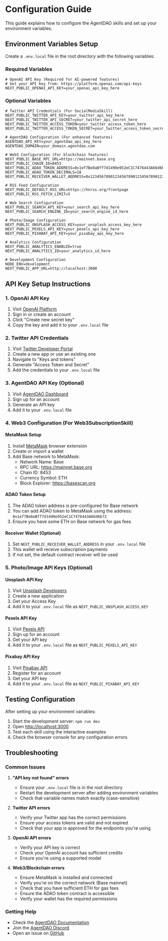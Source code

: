 # Configuration Guide

This guide explains how to configure the AgentDAO skills and set up your environment variables.

## Environment Variables Setup

Create a `.env.local` file in the root directory with the following variables:

### Required Variables

```env
# OpenAI API Key (Required for AI-powered features)
# Get your API key from: https://platform.openai.com/api-keys
NEXT_PUBLIC_OPENAI_API_KEY=your_openai_api_key_here
```

### Optional Variables

```env
# Twitter API Credentials (For SocialMediaSkill)
NEXT_PUBLIC_TWITTER_API_KEY=your_twitter_api_key_here
NEXT_PUBLIC_TWITTER_API_SECRET=your_twitter_api_secret_here
NEXT_PUBLIC_TWITTER_ACCESS_TOKEN=your_twitter_access_token_here
NEXT_PUBLIC_TWITTER_ACCESS_TOKEN_SECRET=your_twitter_access_token_secret_here

# AgentDAO Configuration (For enhanced features)
AGENTDAO_API_KEY=your_agentdao_api_key_here
AGENTDAO_DOMAIN=your_domain.agentdao.com

# Web3 Configuration (For blockchain features)
NEXT_PUBLIC_BASE_RPC_URL=https://mainnet.base.org
NEXT_PUBLIC_CHAIN_ID=8453
NEXT_PUBLIC_ADAO_TOKEN_ADDRESS=0x1ef7Be0aBff7d1490e952eC1C7476443A66d6b72
NEXT_PUBLIC_ADAO_TOKEN_DECIMALS=18
NEXT_PUBLIC_RECEIVER_WALLET_ADDRESS=0x1234567890123456789012345678901234567890

# RSS Feed Configuration
NEXT_PUBLIC_DEFAULT_RSS_URL=https://hnrss.org/frontpage
NEXT_PUBLIC_RSS_FETCH_LIMIT=5

# Web Search Configuration
NEXT_PUBLIC_SEARCH_API_KEY=your_search_api_key_here
NEXT_PUBLIC_SEARCH_ENGINE_ID=your_search_engine_id_here

# Photo/Image Configuration
NEXT_PUBLIC_UNSPLASH_ACCESS_KEY=your_unsplash_access_key_here
NEXT_PUBLIC_PEXELS_API_KEY=your_pexels_api_key_here
NEXT_PUBLIC_PIXABAY_API_KEY=your_pixabay_api_key_here

# Analytics Configuration
NEXT_PUBLIC_ANALYTICS_ENABLED=true
NEXT_PUBLIC_ANALYTICS_ID=your_analytics_id_here

# Development Configuration
NODE_ENV=development
NEXT_PUBLIC_APP_URL=http://localhost:3000
```

## API Key Setup Instructions

### 1. OpenAI API Key

1. Visit [OpenAI Platform](https://platform.openai.com/api-keys)
2. Sign in or create an account
3. Click "Create new secret key"
4. Copy the key and add it to your `.env.local` file

### 2. Twitter API Credentials

1. Visit [Twitter Developer Portal](https://developer.twitter.com/en/portal/dashboard)
2. Create a new app or use an existing one
3. Navigate to "Keys and tokens"
4. Generate "Access Token and Secret"
5. Add the credentials to your `.env.local` file

### 3. AgentDAO API Key (Optional)

1. Visit [AgentDAO Dashboard](https://agentdao.com/dashboard)
2. Sign up for an account
3. Generate an API key
4. Add it to your `.env.local` file

### 4. Web3 Configuration (For Web3SubscriptionSkill)

#### MetaMask Setup

1. Install [MetaMask](https://metamask.io/) browser extension
2. Create or import a wallet
3. Add Base network to MetaMask:
   - Network Name: Base
   - RPC URL: https://mainnet.base.org
   - Chain ID: 8453
   - Currency Symbol: ETH
   - Block Explorer: https://basescan.org

#### ADAO Token Setup

1. The ADAO token address is pre-configured for Base network
2. You can add ADAO token to MetaMask using the address: `0x1ef7Be0aBff7d1490e952eC1C7476443A66d6b72`
3. Ensure you have some ETH on Base network for gas fees

#### Receiver Wallet (Optional)

1. Set `NEXT_PUBLIC_RECEIVER_WALLET_ADDRESS` in your `.env.local` file
2. This wallet will receive subscription payments
3. If not set, the default contract receiver will be used

### 5. Photo/Image API Keys (Optional)

#### Unsplash API Key

1. Visit [Unsplash Developers](https://unsplash.com/developers)
2. Create a new application
3. Get your Access Key
4. Add it to your `.env.local` file as `NEXT_PUBLIC_UNSPLASH_ACCESS_KEY`

#### Pexels API Key

1. Visit [Pexels API](https://www.pexels.com/api/)
2. Sign up for an account
3. Get your API key
4. Add it to your `.env.local` file as `NEXT_PUBLIC_PEXELS_API_KEY`

#### Pixabay API Key

1. Visit [Pixabay API](https://pixabay.com/api/docs/)
2. Register for an account
3. Get your API key
4. Add it to your `.env.local` file as `NEXT_PUBLIC_PIXABAY_API_KEY`

## Testing Configuration

After setting up your environment variables:

1. Start the development server: `npm run dev`
2. Open [http://localhost:3000](http://localhost:3000)
3. Test each skill using the interactive examples
4. Check the browser console for any configuration errors

## Troubleshooting

### Common Issues

1. **"API key not found" errors**
   - Ensure your `.env.local` file is in the root directory
   - Restart the development server after adding environment variables
   - Check that variable names match exactly (case-sensitive)

2. **Twitter API errors**
   - Verify your Twitter app has the correct permissions
   - Ensure your access tokens are valid and not expired
   - Check that your app is approved for the endpoints you're using

3. **OpenAI API errors**
   - Verify your API key is correct
   - Check your OpenAI account has sufficient credits
   - Ensure you're using a supported model

4. **Web3/Blockchain errors**
   - Ensure MetaMask is installed and connected
   - Verify you're on the correct network (Base mainnet)
   - Check that you have sufficient ETH for gas fees
   - Ensure the ADAO token contract is accessible
   - Verify your wallet has the required permissions

### Getting Help

- Check the [AgentDAO Documentation](https://developers.agentdao.com/docs)
- Join the [AgentDAO Discord](https://discord.gg/agentdao)
- Open an issue on [GitHub](https://github.com/agentdao/core/issues)
